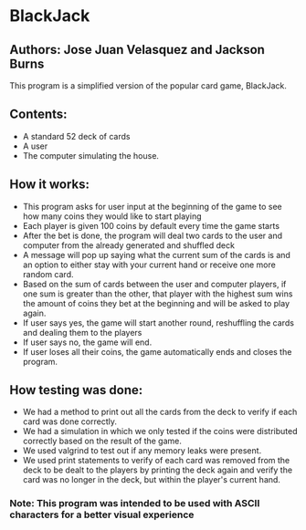 # BlackJack

## Authors: Jose Juan Velasquez and Jackson Burns

This program is a simplified version of the popular card game, BlackJack.

## Contents:
* A standard 52 deck of cards
* A user
* The computer simulating the house.

## How it works:
* This program asks for user input at the beginning of the game to see how many coins they would like to start playing
* Each player is given 100 coins by default every time the game starts
* After the bet is done, the program will deal two cards to the user and computer from the already generated and shuffled deck
* A message will pop up saying what the current sum of the cards is and an option to either stay with your current hand
or receive one more random card. 
* Based on the sum of cards between the user and computer players, if one sum is greater than the other, that player with
the highest sum wins the amount of coins they bet at the beginning and will be asked to play again.
* If user says yes, the game will start another round, reshuffling the cards and dealing them to the players
* If user says no, the game will end.
* If user loses all their coins, the game automatically ends and closes the program.

## How testing was done:
* We had a method to print out all the cards from the deck to verify if each card was done correctly.
* We had a simulation in which we only tested if the coins were distributed correctly based on the result of the game.
* We used valgrind to test out if any memory leaks were present.
* We used print statements to verify of each card was removed from the deck to be dealt to the players by printing the deck again and verify the card was no longer in the deck, but within the player's current hand.

### Note: This program was intended to be used with ASCII characters for a better visual experience
